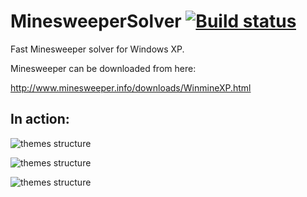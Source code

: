 # MinesweeperSolver [![Build status](https://ci.appveyor.com/api/projects/status/us0q2x1vex9qyk0t?svg=true)](https://ci.appveyor.com/project/skazantsev/minesweepersolver)

Fast Minesweeper solver for Windows XP.

Minesweeper can be downloaded from here:

http://www.minesweeper.info/downloads/WinmineXP.html

## In action:

![themes structure](https://raw.github.com/skazantsev/MinesweeperSolver/master/images/solver.png)

![themes structure](https://raw.github.com/skazantsev/MinesweeperSolver/master/images/minesweeper.png)

![themes structure](https://raw.github.com/skazantsev/MinesweeperSolver/master/images/scores.png)
